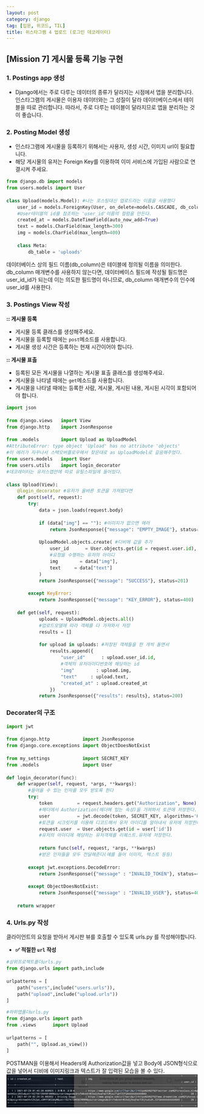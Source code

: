 ```yaml
---
layout: post
category: django
tag: [입문, 위코드, TIL]
title: 위스타그램 4 업로드 (로그인 데코레이터)
---
```


## [Mission 7] 게시물 등록 기능 구현

### 1. Postings app 생성

- Django에서는 주로 다루는 데이터의 종류가 달라지는 시점에서 앱을 분리합니다. 인스타그램의 게시물은 이용자 데이터와는 그 성질이 달라 데이터베이스에서 테이블을 따로 관리합니다. 따라서, 주로 다루는 테이블이 달라지므로 앱을 분리하는 것이 좋습니다.

### 2. Posting Model 생성

- 인스타그램에 게시물을 등록하기 위해서는 사용자, 생성 시간, 이미지 url이 필요합니다.
- 해당 게시물의 유저는 Foreign Key를 이용하여 이미 서비스에 가입된 사람으로 연결시켜 주세요.

```python
from django.db import models
from users.models import User

class Upload(models.Model): #나는 포스팅대신 업로드라는 이름을 사용했다
    user_id = models.ForeignKey(User, on_delete=models.CASCADE, db_column='user_id')
    #User테이블의 id를 참조하는 'user_id'이름의 컬럼을 만든다.
    created_at = models.DateTimeField(auto_now_add=True)
    text = models.CharField(max_length=300)
    img = models.CharField(max_length=400)
    
    class Meta:
        db_table = 'uploads'
```

데이터베이스 상의 필드 이름(db_column)은 테이블에 정의될 이름을 의미한다.
db_column 매개변수를 사용하지 않는다면, 데이터베이스 필드에 작성될 필드명은 user_id_id가 되는데 이는 의도한 필드명이 아니므로, db_column 매개변수의 인수에 user_id를 사용한다.

### 3. Postings View 작성

**:: 게시물 등록**

- 게시물 등록 클래스를 생성해주세요.
- 게시물을 등록할 때에는 `post`메소드를 사용합니다.
- 게시물 생성 시간은 등록하는 현재 시간이어야 합니다.

**:: 게시물 표출**

- 등록된 모든 게시물을 나열하는 게시물 표출 클래스를 생성해주세요.
- 게시물을 나타낼 때에는 `get`메소드를 사용합니다.
- 게시물을 나타낼 때에는 등록한 사람, 게시물, 게시된 내용, 게시된 시각이 포함되어야 합니다.

```python
import json

from django.views   import View
from django.http    import JsonResponse

from .models        import Upload as UploadModel 
#AttributeError: type object 'Upload' has no attribute 'objects'
#이 에러가 자꾸나서 스택오버플로우에서 찾은대로 as UploadModel로 갈음해주었다.
from users.models   import User
from users.utils    import login_decorator
#데코레이터는 유저스앱안에 따로 유틸스파일에 들어있다.

class Upload(View):
    @login_decorator #유저가 올바른 토큰을 가져왔다면
    def post(self, request):
        try:
            data = json.loads(request.body)

            if (data["img"] == ""): #이미지가 없으면 에러
                return JsonResponse({"message": "EMPTY_IMAGE"}, status=400)

            UploadModel.objects.create( #디비에 값을 추가
                user_id      = User.objects.get(id = request.user.id),
                #요청을 수행하는 유저의 아이디 
                img        = data["img"],
                text     = data["text"]
            )
            return JsonResponse({"message": "SUCCESS"}, status=201)

        except KeyError:
            return JsonResponse({"message": "KEY_ERROR"}, status=400)

    def get(self, request):
            uploads = UploadModel.objects.all()
            #업로드모델에 따라 객체를 다 가져와서 저장
            results = []

            for upload in uploads: #저장된 객체들을 한 개씩 돌면서
                results.append({
                    "user_id"      : upload.user_id.id,
                    #객체의 유저아이디번호에 해당하는 id
                    "img"        : upload.img,
                    "text"     : upload.text,
                    "created_at" : upload.created_at
                })
            return JsonResponse({"results": results}, status=200)
```

### Decorater의 구조

```python
import jwt

from django.http            import JsonResponse
from django.core.exceptions import ObjectDoesNotExist

from my_settings            import SECRET_KEY
from .models                import User

def login_decorator(func):
    def wrapper(self, request, *args, **kwargs):
        #들어올 수 있는 인자를 모두 받도록 한다
        try:
            token         = request.headers.get("Authorization", None)
            #헤더에서 Authorization(헤더에 있는 속성)을 가져와서 토큰에 저장한다.
            user          = jwt.decode(token, SECRET_KEY, algorithms='HS256')
            #토큰을 시크릿키를 이용해 디코드해서 유저 아이디를 알아내서 유저에 저장한다.
            request.user  = User.objects.get(id = user['id'])
            #유저의 아이디에 해당하는 유저객체를 리퀘스트.유저에 저장한다.

            return func(self, request, *args, **kwargs)
            #받은 인자들을 모두 전달해준다(예를 들어 이미지, 텍스트 등등)

        except jwt.exceptions.DecodeError:
            return JsonResponse({"message" : "INVALID_TOKEN"}, status=400)

        except ObjectDoesNotExist:
            return JsonResponse({"message" : "INVALID_USER"}, status=400)

    return wrapper
```


### 4. Urls.py 작성

클라이언트의 요청을 받아서 게시판 뷰를 호출할 수 있도록 urls.py 를 작성해야합니다.

- **✅ 적절한 `url` 작성**

```python
#상위프로젝트폴더urls.py
from django.urls import path,include

urlpatterns = [
    path("users",include("users.urls")),
    path("upload",include("upload.urls"))
]
```
```python
#하위앱폴더urls.py
from django.urls import path
from .views      import Upload

urlpatterns = [
    path("", Upload.as_view())
]
```
POSTMAN을 이용해서 Headers에 Authorization값을 넣고 Body에 JSON형식으로 값을 넣어서 디비에 이미지링크과 텍스트가 잘 입력된 모습을 볼 수 있다.
![업로드](/public/img/upload.png)